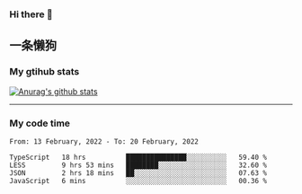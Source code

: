 ### Hi there 👋

## 一条懒狗
<!--
**kiss-me-quickly/kiss-me-quickly** is a ✨ _special_ ✨ repository because its `README.md` (this file) appears on your GitHub profile.

Here are some ideas to get you started:

- 🔭 I’m currently working on ...
- 🌱 I’m currently learning ...
- 👯 I’m looking to collaborate on ...
- 🤔 I’m looking for help with ...
- 💬 Ask me about ...
- 📫 How to reach me: ...
- 😄 Pronouns: ...
- ⚡ Fun fact: ...
-->


### My gtihub stats

[![Anurag's github stats](https://github-readme-stats.vercel.app/api?username=kiss-me-quickly)](https://github.com/anuraghazra/github-readme-stats)

***

### My code time

<!--START_SECTION:waka-->
```text
From: 13 February, 2022 - To: 20 February, 2022

TypeScript   18 hrs          ███████████████░░░░░░░░░░   59.40 % 
LESS         9 hrs 53 mins   ████████░░░░░░░░░░░░░░░░░   32.60 % 
JSON         2 hrs 18 mins   ██░░░░░░░░░░░░░░░░░░░░░░░   07.63 % 
JavaScript   6 mins          ░░░░░░░░░░░░░░░░░░░░░░░░░   00.36 % 
```
<!--END_SECTION:waka-->

